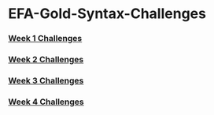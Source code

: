 # EFA-Gold-Syntax-Challenges
### [Week 1 Challenges](https://maynardz.github.io/PT_week_one_syntax_challenges/)
### [Week 2 Challenges](https://corynnem.github.io/week-2-challenges/)
### [Week 3 Challenges](https://corynnem.github.io/week-3-challenges/)
### [Week 4 Challenges](https://corynnem.github.io/week-4-challenges/)
